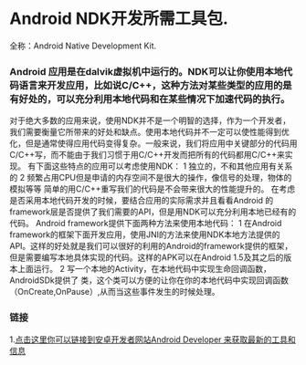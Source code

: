 


Android NDK开发所需工具包.
===================================  

全称：Android Native Development Kit. 



###		Android 应用是在dalvik虚拟机中运行的。NDK可以让你使用本地代码语言来开发应用，比如说C/C++，这种方法对某些类型的应用的是有好处的，可以充分利用本地代码和在某些情况下加速代码的执行。
对于绝大多数的应用来说，使用NDK并不是一个明智的选择，作为一个开发者，我们需要衡量它所带来的好处和缺点。使用本地代码并不一定可以使性能得到优化，但是通常使得应用代码变得复杂。一般来说，我们将应用中关键部分的代码用C/C++写，而不能由于我们习惯于用C/C++开发而把所有的代码都用C/C++来实现。
有下面这些特点的应用可以考虑使用NDK：
1 独立的，不和其他应用有关系的
2 频繁占用CPU但是申请的内存空间不是很大的操作，像信号的处理，物体的模拟等等
简单的用C/C++重写我们的代码是不会带来很大的性能提升的。
在考虑是否采用本地代码开发的时候，要结合应用的实际需求并且看看Android 的framework层是否提供了我们需要的API，但是用NDK可以充分利用本地已经有的代码。
Android framework提供下面两种方法来使用本地代码：
1 在Android framework的框架下面开发应用，使用JNI的方法来使用NDK本地方法提供的API。这样的好处就是我们可以很好的利用的Android的framework提供的框架，但是需要编写本地具体实现的代码。这样的APK可以在Android 1.5及其之后的版本上面运行。
2 写一个本地的Activity，在本地代码中实现生命回调函数，AndroidSDk提供了
类，这个类可以方便的让你在你的本地代码中实现回调函数（OnCreate,OnPause）,从而当这些事件发生的时候处理。


### 链接  
1.[点击这里你可以链接到安卓开发者网站Android Developer 来获取最新的工具和信息](https://www.developer.android.com)<br /> 

